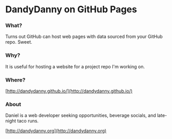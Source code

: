 # DandyDanny on GitHub Pages
### What?
Turns out GitHub can host web pages with data sourced from your GitHub repo. Sweet.
### Why?
It is useful for hosting a website for a project repo I'm working on.
### Where?
[http://dandydanny.github.io/](http://dandydanny.github.io/)

### About
Daniel is a web developer seeking opportunities, beverage socials, and late-night taco runs.

[http://dandydanny.org](http://dandydanny.org)
